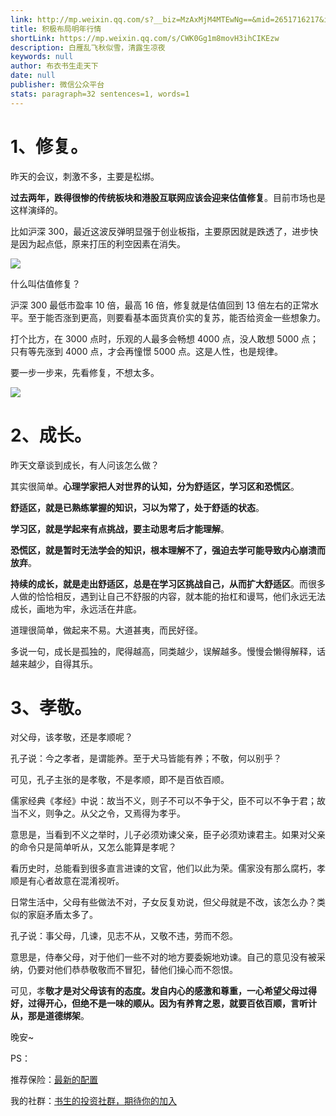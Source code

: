 ```yaml
---
link: http://mp.weixin.qq.com/s?__biz=MzAxMjM4MTEwNg==&mid=2651716217&idx=1&sn=e0d7d3e355f35b43b2c2e263ddb98f87&chksm=804be4a4b73c6db2cebaa6e1869bc0f4b4574e83ab2e0f41e84c1ef760b3164d261e93f68fa4#rd
title: 积极布局明年行情
shortLink: https://mp.weixin.qq.com/s/CWK0Gg1m8movH3ihCIKEzw
description: 白雁乱飞秋似雪，清露生凉夜
keywords: null
author: 布衣书生走天下
date: null
publisher: 微信公众平台
stats: paragraph=32 sentences=1, words=1
---
```


# 1、修复。

昨天的会议，刺激不多，主要是松绑。

**过去两年，跌得很惨的传统板块和港股互联网应该会迎来估值修复**。目前市场也是这样演绎的。

比如沪深 300，最近这波反弹明显强于创业板指，主要原因就是跌透了，进步快是因为起点低，原来打压的利空因素在消失。

![](https://mmbiz.qpic.cn/mmbiz_png/52ldaLQ7yeTl6MnicfpIb2olxLC8T3hA6ibgJ8n2c82hibDjwW0722zgvUnOKKQ0icQrjCcQTpPgZOw6rUOVXSicf0w/640?wx_fmt=png&wxfrom=5&wx_lazy=1&wx_co=1)

什么叫估值修复？

沪深 300 最低市盈率 10 倍，最高 16 倍，修复就是估值回到 13 倍左右的正常水平。至于能否涨到更高，则要看基本面货真价实的复苏，能否给资金一些想象力。

打个比方，在 3000 点时，乐观的人最多会畅想 4000 点，没人敢想 5000 点；只有等先涨到 4000 点，才会再憧憬 5000 点。这是人性，也是规律。

要一步一步来，先看修复，不想太多。

![](https://mmbiz.qpic.cn/mmbiz_png/52ldaLQ7yeTl6MnicfpIb2olxLC8T3hA6DToMotsdCicFTtq4dmFxEP1oslfWApRu9nIHKa9WTpa84yoSZUCZq8A/640?wx_fmt=png&wxfrom=5&wx_lazy=1&wx_co=1)

# 2、成长。

昨天文章谈到成长，有人问该怎么做？

其实很简单。**心理学家把人对世界的认知，分为舒适区，学习区和恐慌区**。

**舒适区，就是已熟练掌握的知识，习以为常了，处于舒适的状态**。

**学习区，就是学起来有点挑战，要主动思考后才能理解**。

**恐慌区，就是暂时无法学会的知识，根本理解不了，强迫去学可能导致内心崩溃而放弃**。

**持续的成长，就是走出舒适区，总是在学习区挑战自己，从而扩大舒适区**。而很多人做的恰恰相反，遇到让自己不舒服的内容，就本能的抬杠和谩骂，他们永远无法成长，画地为牢，永远活在井底。

道理很简单，做起来不易。大道甚夷，而民好径。

多说一句，成长是孤独的，爬得越高，同类越少，误解越多。慢慢会懒得解释，话越来越少，自得其乐。

# 3、孝敬。

对父母，该孝敬，还是孝顺呢？

孔子说：今之孝者，是谓能养。至于犬马皆能有养；不敬，何以别乎？

可见，孔子主张的是孝敬，不是孝顺，即不是百依百顺。

儒家经典《孝经》中说：故当不义，则子不可以不争于父，臣不可以不争于君；故当不义，则争之。从父之令，又焉得为孝乎。

意思是，当看到不义之举时，儿子必须劝谏父亲，臣子必须劝谏君主。如果对父亲的命令只是简单听从，又怎么能算是孝呢？

看历史时，总能看到很多直言进谏的文官，他们以此为荣。儒家没有那么腐朽，孝顺是有心者故意在混淆视听。

日常生活中，父母有些做法不对，子女反复劝说，但父母就是不改，该怎么办？类似的家庭矛盾太多了。

孔子说：事父母，几谏，见志不从，又敬不违，劳而不怨。

意思是，侍奉父母，对于他们一些不对的地方要委婉地劝谏。自己的意见没有被采纳，仍要对他们恭恭敬敬而不冒犯，替他们操心而不怨恨。

可见，孝**敬才是对父母该有的态度。发自内心的感激和尊重，一心希望父母过得好，过得开心，但绝不是一味的顺从。因为有养育之恩，就要百依百顺，言听计从，那是道德绑架**。

晚安~

PS：

推荐保险：[最新的配置](http://mp.weixin.qq.com/s?__biz=MzAxMjM4MTEwNg==&mid=2651715896&idx=2&sn=b1b77452bfdd4078d400dcdf4a25ec70&chksm=804be7e5b73c6ef3658d7c5cd5b3beed487fc1b25996bad359fe841b0aa58e6b1e7d6628f8e3&scene=21#wechat_redirect)

我的社群：[书生的投资社群，期待你的加入](http://mp.weixin.qq.com/s?__biz=MzAxMjM4MTEwNg==&mid=2651713297&idx=1&sn=3deb25e75a290d7089e816c860fae4c4&chksm=804bf1ccb73c78daebb871a80ef2b78ede236489b506fbd31ab89769c05c7cb37ba77a01da83&scene=21#wechat_redirect)
